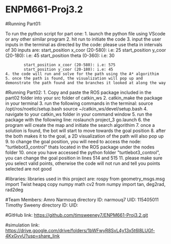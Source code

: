 # ENPM661-Proj3.2

#Running Part01: 

To run the python script for part one:
	1. launch the python file using VScode or any other similar program
	2. hit run to initiate the code
	3. input the user inputs in the terminal as directed by the code: please use theta in intervals of 30
		inputs are: 
			start_position x_coor (20-580): i.e: 25
			start_position y_coor (20-180): i.e: 45
			start_position theta (0-360): i.e: 30
			
			start_position x_coor (20-580): i.e: 575
			start_position y_coor (20-180): i.e: 45
	4. the code will run and solve for the path using the A* algorithim
	5. once the path is found, the visualization will pop up and demonstrate the path found and the branches it looked at along the way
	
#Running Part02: 
	1. Copy and paste the ROS package included in the part02 folder into your src folder of catkin_ws
	2. catkin_make the package in your terminal 
	3. run the following commands in the terminal:
		source /opt/ros/noetic/setup.bash
		source ~/catkin_ws/devel/setup.bash
	4. navigate to your catkin_ws folder in your command window
	5. run the package with the following line:
		roslaunch project_3 go.launch 
	6. the program will create the map and initiate the search algorithim
	7. once a solution is found, the bot will start to move towards the goal position
	8. after the both makes it to the goal, a 2D visualization of the path will also pop up
	9. to change the goal position, you will need to access the node: "turtlebot3_control" thats located in the ROS package under the nodes folder
	10. once you have accessed the python folder "turtlebot3_control", you can change the goal position in lines 514 and 515
	11. please make sure you select valid points, otherwise the code will not run and tell you points selected are not good
	
#libraries:
	libraries used in this project are: 
		rospy
		from geometry_msgs.msg import Twist
		heapq
		copy
		numpy
		math
		cv2
		from numpy import tan, deg2rad, rad2deg
		
#Team Members:
	Amro Narmouq
		directory ID: narmouq7
		UID: 115405011
	Timothy Sweeny
		directory ID:
		UID: 
		
#GitHub link: 
	https://github.com/timsweeney7/ENPM661-Proj3.2.git
	
#simulation link:
	https://drive.google.com/drive/folders/1bWFwyR8SvL4y13x5t6l8LUGf-4KxGvvU?usp=share_link
	
	
